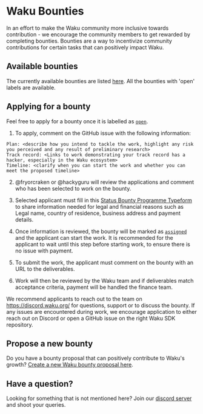 # Waku Bounties

In an effort to make the Waku community more inclusive towards contribution - we encourage the community members to get rewarded by completing bounties.
Bounties are a way to incentivize community contributions for certain tasks that can positively impact Waku.


## Available bounties

The currently available bounties are listed [here](https://github.com/waku-org/bounties/labels/open).
All the bounties with 'open' labels are available.

## Applying for a bounty

Feel free to apply for a bounty once it is labelled as [`open`](https://github.com/waku-org/bounties/labels/open).

1. To apply, comment on the GitHub issue with the following information:

```
Plan: <describe how you intend to tackle the work, highlight any risk you perceived and any result of preliminary research>
Track record: <Links to work demonstrating your track record has a hacker, especially in the Waku ecosystem>
Timeline: <clarify when you can start the work and whether you can meet the proposed timeline>
```

2. @fryorcraken or @hackyguru will review the applications and comment who has been selected to work on the bounty.


3. Selected applicant must fill in this [Status Bounty Programme Typeform](https://34z6hn3eyj7.typeform.com/to/kIQjJA0f) to share information needed for legal and financial reasons such as Legal name, country of residence, business address and payment details.

4. Once information is reviewed, the bounty will be marked as [`assigned`](https://github.com/waku-org/bounties/issues?q=is%3Aopen+label%3Aassigned+sort%3Aupdated-desc) and the applicant can start the work.
It is recommended for the applicant to wait until this step before starting work, to ensure there is no issue with payment.

5. To submit the work, the applicant must comment on the bounty with an URL to the deliverables.
6. Work will then be reviewed by the Waku team and if deliverables match acceptance criteria, payment will be handled the finance team.

We recommend applicants to reach out to the team on https://discord.waku.org/ for questions, support or to discuss the bounty.
If any issues are encountered during work, we encourage application to either reach out on Discord or open a GitHub issue on the right Waku SDK repository.

## Propose a new bounty

Do you have a bounty proposal that can positively contribute to Waku's growth? [Create a new Waku bounty proposal here](https://github.com/waku-org/bounties/issues/new?assignees=hackyguru&labels=&projects=&template=new-bounty.md&title=%5BBOUNTY%5D+%3CTitle+of+the+bounty%3E).


## Have a question?

Looking for something that is not mentioned here? Join our [discord server](https://discord.waku.org) and shoot your queries.
